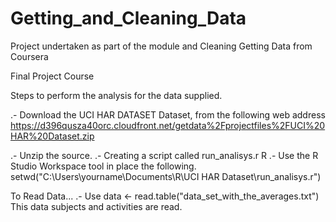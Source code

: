 # Getting_and_Cleaning_Data
Project undertaken as part of the module and Cleaning Getting Data from Coursera

Final Project Course

Steps to perform the analysis for the data supplied.

.- Download the UCI HAR DATASET Dataset, from the following web address
https://d396qusza40orc.cloudfront.net/getdata%2Fprojectfiles%2FUCI%20HAR%20Dataset.zip

.- Unzip the source.
.- Creating a script called run_analisys.r R
.- Use the R Studio Workspace tool in place the following.
setwd("C:\\Users\\yourname\\Documents\\R\\UCI HAR Dataset\\run_analisys.r")

 To Read Data...
.- Use data <- read.table("data_set_with_the_averages.txt")
This data subjects and activities are read.
